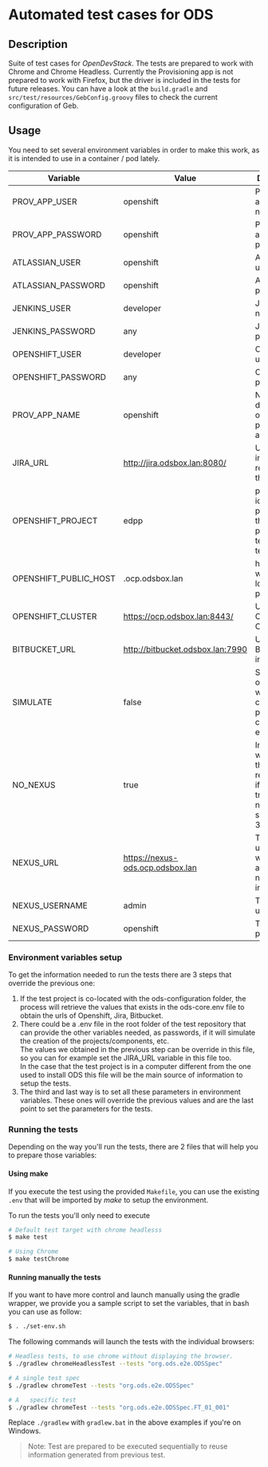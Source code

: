 # Automated test cases for ODS

## Description
Suite of test cases for *OpenDevStack*.
The tests are prepared to work with Chrome and Chrome Headless. Currently the Provisioning app is not prepared to work with Firefox, but the driver is included in the tests for future releases.
You can have a look at the `build.gradle` and `src/test/resources/GebConfig.groovy` files to check the current configuration of Geb.


## Usage
You need to set several environment variables in order to make this work, as it is intended to use in a container / pod lately.

| Variable              | Value                            | Description                                                                  |
|-----------------------|----------------------------------|----------------------------------------------------------------------------- |
| PROV_APP_USER         | openshift                        | Provisioning app user name                                                   |
| PROV_APP_PASSWORD     | openshift                        | Provisioning app password                                                    |
| ATLASSIAN_USER        | openshift                        | Atlassian user name                                                          |
| ATLASSIAN_PASSWORD    | openshift                        | Atlassian password                                                           |
| JENKINS_USER          | developer                        | Jenkins user name                                                            |
| JENKINS_PASSWORD      | any                              | Jenkins password                                                             |
| OPENSHIFT_USER        | developer                        | Openshift user name                                                          |
| OPENSHIFT_PASSWORD    | any                              | Openshift password                                                           |
| PROV_APP_NAME         | openshift                        | Name of the deployment of the provisioning app                               |
| JIRA_URL              | http://jira.odsbox.lan:8080/     | Url of Jira instance related with the prov app                               |
| OPENSHIFT_PROJECT     | edpp                             | project identifier for prov app in the preliminary tests(jira tests)         |
| OPENSHIFT_PUBLIC_HOST | .ocp.odsbox.lan                  | host where we can locate the prov app                                        |
| OPENSHIFT_CLUSTER     | https://ocp.odsbox.lan:8443/     | URL of the Openshift Cluster                                                 |
| BITBUCKET_URL         | http://bitbucket.odsbox.lan:7990 | Url of Bitbucket instance                                                    |
| SIMULATE              | false                            | Specify (true or false)  if we skip the creation of project, components, etc |
| NO_NEXUS              | true                             | In case you want to use the public repositories, if it set to true it is not needed to set the next 3 properties |
| NEXUS_URL             | https://nexus-ods.ocp.odsbox.lan | The nexus url if we want to use an specific nexus instance                                                       |
| NEXUS_USERNAME        | admin                            | The nexus user                                                                                                   |
| NEXUS_PASSWORD        | openshift                        | The nexus password                                                                                               |
  
### Environment variables setup
To get the information needed to run the tests there are 3 steps that override the previous one:
1. If the test project is co-located with the ods-configuration folder, the process will retrieve the values that exists in the ods-core.env file to obtain the urls of Openshift, Jira, Bitbucket.
2. There could be a .env file in the root folder of the test repository that can provide the other variables needed, as passwords, if it will simulate the creation of the projects/components, etc.   
   The values we obtained in the previous step can be override in this file, so you can for example set the JIRA_URL variable in this file too.   
   In the case that the test project is in a computer different from the one used to install ODS this file will be the main source of information to setup the tests.
3. The third and last way is to set all these parameters in environment variables. These ones will override the previous values and are the last point to set the parameters for the tests.

### Running the tests
Depending on the way you'll run the tests, there are 2 files that will help you to prepare those variables:

#### Using make

If you execute the test using the provided ```Makefile```, you can use the existing ```.env``` that will be imported by *make* to setup the environment.   

To run the tests you'll only need to execute
```sh
# Default test target with chrome headlesss
$ make test

# Using Chrome
$ make testChrome
``` 
#### Running manually the tests
If you want to have more control and launch manually using the gradle wrapper, we provide you a sample script to set the variables, that in bash you can use as follow:
```sh
$ . ./set-env.sh
```


The following commands will launch the tests with the individual browsers:

```sh
# Headless tests, to use chrome without displaying the browser.
$ ./gradlew chromeHeadlessTest --tests "org.ods.e2e.ODSSpec"

# A single test spec
$ ./gradlew chromeTest --tests "org.ods.e2e.ODSSpec"

# A   specific test
$ ./gradlew chromeTest --tests "org.ods.e2e.ODSSpec.FT_01_001"
```

Replace `./gradlew` with `gradlew.bat` in the above examples if you're on Windows.

>Note: Test are prepared to be executed sequentially to reuse information generated from previous test. 